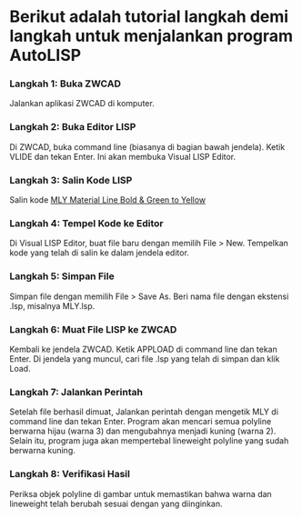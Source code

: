 # Berikut adalah tutorial langkah demi langkah untuk menjalankan program AutoLISP

### Langkah 1: Buka ZWCAD
Jalankan aplikasi ZWCAD di komputer.

### Langkah 2: Buka Editor LISP

Di ZWCAD, buka command line (biasanya di bagian bawah jendela).
Ketik VLIDE dan tekan Enter. Ini akan membuka Visual LISP Editor.

### Langkah 3: Salin Kode LISP
Salin kode [MLY Material Line Bold & Green to Yellow](https://github.com/NEAR07/Program-AutoLisp-ZWCAD/blob/main/PROFILE/Change%20Material%20Line%20Bold%20%26%20Green%20to%20Yellow/MLY%20Material%20Line%20Bold%20%26%20Green%20to%20Yellow.lsp)

### Langkah 4: Tempel Kode ke Editor
Di Visual LISP Editor, buat file baru dengan memilih File > New.
Tempelkan kode yang telah di salin ke dalam jendela editor.

### Langkah 5: Simpan File
Simpan file dengan memilih File > Save As.
Beri nama file dengan ekstensi .lsp, misalnya MLY.lsp.

### Langkah 6: Muat File LISP ke ZWCAD
Kembali ke jendela ZWCAD.
Ketik APPLOAD di command line dan tekan Enter.
Di jendela yang muncul, cari file .lsp yang telah di simpan dan klik Load.

### Langkah 7: Jalankan Perintah
Setelah file berhasil dimuat, Jalankan perintah dengan mengetik MLY di command line dan tekan Enter.
Program akan mencari semua polyline berwarna hijau (warna 3) dan mengubahnya menjadi kuning (warna 2). Selain itu, program juga akan mempertebal lineweight polyline yang sudah berwarna kuning.

### Langkah 8: Verifikasi Hasil
Periksa objek polyline di gambar untuk memastikan bahwa warna dan lineweight telah berubah sesuai dengan yang diinginkan.

